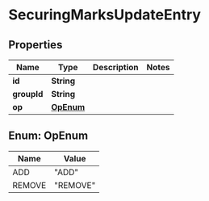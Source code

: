 
# SecuringMarksUpdateEntry

## Properties
Name | Type | Description | Notes
------------ | ------------- | ------------- | -------------
**id** | **String** |  | 
**groupId** | **String** |  | 
**op** | [**OpEnum**](#OpEnum) |  | 


<a name="OpEnum"></a>
## Enum: OpEnum
Name | Value
---- | -----
ADD | &quot;ADD&quot;
REMOVE | &quot;REMOVE&quot;




